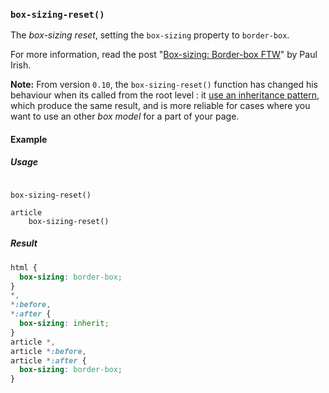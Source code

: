 ### `box-sizing-reset()`

The *box-sizing reset*, setting the `box-sizing` property to `border-box`.

For more information, read the post "[Box-sizing: Border-box FTW](http://www.paulirish.com/2012/box-sizing-border-box-ftw/)" by Paul Irish.

**Note:** From version `0.10`, the `box-sizing-reset()` function has changed his behaviour when its called from the root level : it [use an inheritance pattern](http://css-tricks.com/inheriting-box-sizing-probably-slightly-better-best-practice/), which produce the same result, and is more reliable for cases where you want to use an other *box model* for a part of your page.

#### Example

##### Usage

```stylus

box-sizing-reset()

article
    box-sizing-reset()

```

##### Result

```css
html {
  box-sizing: border-box;
}
*,
*:before,
*:after {
  box-sizing: inherit;
}
article *,
article *:before,
article *:after {
  box-sizing: border-box;
}

```
